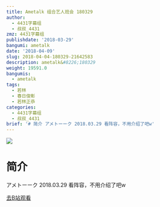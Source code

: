 ```yaml
---
title: Ametalk 组合艺人班会 180329
author:
  - 4431字幕组
  - 叔叔_4431
zmz: 4431字幕组
publishdate: '2018-03-29'
bangumi: ametalk
date: '2018-04-09'
slug: 2018-04-04-180329-21642583
description: ametalk&#8226;180329
weight: 19591.0
bangumis:
  - ametalk
tags:
  - 若林
  - 春日俊彰
  - 若林正恭
categories:
  - 4431字幕组
  - 叔叔_4431
brief: '# 简介 アメトーーク 2018.03.29 看阵容，不用介绍了吧w'
---
```

![](https://i.imgur.com/aeXl95S.png)
# 简介  
アメトーーク 2018.03.29
看阵容，不用介绍了吧w  

[去B站观看](https://www.bilibili.com/video/av21642583/)
 
